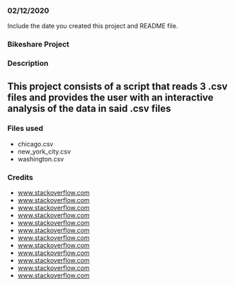 ### 02/12/2020
Include the date you created this project and README file.

### Bikeshare Project

### Description
## This project consists of a script that reads 3 .csv files and provides the user with an interactive analysis of the data in said .csv files

### Files used
* chicago.csv
* new_york_city.csv
* washington.csv

### Credits
* www.stackoverflow.com
* www.stackoverflow.com
* www.stackoverflow.com
* www.stackoverflow.com
* www.stackoverflow.com
* www.stackoverflow.com
* www.stackoverflow.com
* www.stackoverflow.com
* www.stackoverflow.com
* www.stackoverflow.com
* www.stackoverflow.com
* www.stackoverflow.com

